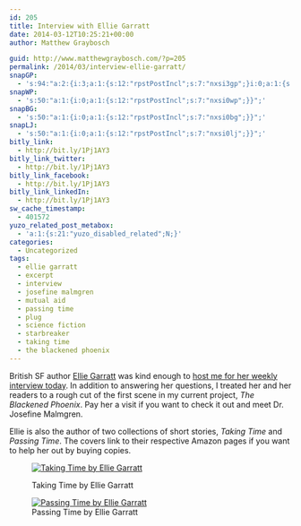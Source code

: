 ```yaml
---
id: 205
title: Interview with Ellie Garratt
date: 2014-03-12T10:25:21+00:00
author: Matthew Graybosch

guid: http://www.matthewgraybosch.com/?p=205
permalink: /2014/03/interview-ellie-garratt/
snapGP:
  - 's:94:"a:2:{i:3;a:1:{s:12:"rpstPostIncl";s:7:"nxsi3gp";}i:0;a:1:{s:12:"rpstPostIncl";s:7:"nxsi0gp";}}";'
snapWP:
  - 's:50:"a:1:{i:0;a:1:{s:12:"rpstPostIncl";s:7:"nxsi0wp";}}";'
snapBG:
  - 's:50:"a:1:{i:0;a:1:{s:12:"rpstPostIncl";s:7:"nxsi0bg";}}";'
snapLJ:
  - 's:50:"a:1:{i:0;a:1:{s:12:"rpstPostIncl";s:7:"nxsi0lj";}}";'
bitly_link:
  - http://bit.ly/1Pj1AY3
bitly_link_twitter:
  - http://bit.ly/1Pj1AY3
bitly_link_facebook:
  - http://bit.ly/1Pj1AY3
bitly_link_linkedIn:
  - http://bit.ly/1Pj1AY3
sw_cache_timestamp:
  - 401572
yuzo_related_post_metabox:
  - 'a:1:{s:21:"yuzo_disabled_related";N;}'
categories:
  - Uncategorized
tags:
  - ellie garratt
  - excerpt
  - interview
  - josefine malmgren
  - mutual aid
  - passing time
  - plug
  - science fiction
  - starbreaker
  - taking time
  - the blackened phoenix
---
```

British SF author <a title="Ellie Garratt on Blogger" href="http://elliegarratt.blogspot.com" target="_blank">Ellie Garratt</a> was kind enough to <a title="An Interview With Romantic Science Fantasy Writer Matthew Graybosch " href="http://elliegarratt.blogspot.com/2014/03/an-interview-with-romantic-science.html" target="_blank">host me for her weekly interview today</a>. In addition to answering her questions, I treated her and her readers to a rough cut of the first scene in my current project, _The Blackened Phoenix_. Pay her a visit if you want to check it out and meet Dr. Josefine Malmgren.

Ellie is also the author of two collections of short stories, _Taking Time_ and _Passing Time_. The covers link to their respective Amazon pages if you want to help her out by buying copies.<figure style="width: 210px" class="wp-caption aligncenter">

[<img alt="Taking Time by Ellie Garratt" src="http://i1.wp.com/3.bp.blogspot.com/-4wtjf7CKACI/UxcI151SmxI/AAAAAAAAGu8/4ZkyIDwiFfM/s1600/Taking%2BTime%2Blarger%2Bsubtitle.jpg?resize=210%2C315" data-recalc-dims="1" />](http://www.amazon.com/Taking-Science-Fiction-Stories-ebook/dp/B00F193EVM/ref=sr_1_2?s=digital-text&ie=UTF8&qid=1378638510&sr=1-2)<figcaption class="wp-caption-text">Taking Time by Ellie Garratt</figcaption></figure> <figure style="width: 210px" class="wp-caption aligncenter">[<img alt="Passing Time by Ellie Garratt" src="http://i0.wp.com/1.bp.blogspot.com/-yfU1jzL0czE/UxcI80Kc35I/AAAAAAAAGvI/2VHZ6WoQU5k/s1600/Passing%2BTime%2Blarger%2Bsubtitle.jpg?resize=210%2C315" data-recalc-dims="1" />](http://www.amazon.com/Passing-Time-Strange-Macabre-ebook/dp/B00EYMEBKU/ref=sr_1_1?s=digital-text&ie=UTF8&qid=1378407522&sr=1-1)<figcaption class="wp-caption-text">Passing Time by Ellie Garratt</figcaption></figure> 

&nbsp;